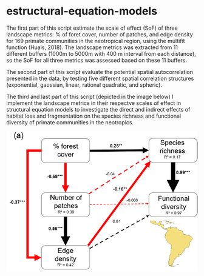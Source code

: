 # estructural-equation-models

The first part of this script estimate the scale of effect (SoF) of three landscape metrics: % of
foret cover, number of patches, and edge density for 169 primate communities in the neotropical region, using
the multifit function (Huais, 2018). The landscape metrics was extracted from 11 different buffers (1000m to 5000m
with 400 m interval from each distance), so the SoF for all three metrics was assessed based on these 11 buffers.

The second part of this script evaluate the potential spatial autocorrelation presented in the data, by testing five
different spatial correlation structures (exponential, gaussian, linear, rational quadratic, and spheric).

The third and last part of this script (depicted in the image below) I implement the landscape metrics in their respectve scales of effect in structural
equation models to investigate the direct and indirect effects of habitat loss and fragmentation on the species
richness and functional diversity of primate communities in the neotropics.

![alt text](https://github.com/Lucas-a-pereira/estructural-equation-models/blob/main/SEM_diagram_neotropics.png?raw=true)
